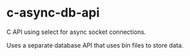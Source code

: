 # c-async-db-api
C API using select for async socket connections. 

Uses a separate database API that uses bin files to store data.
